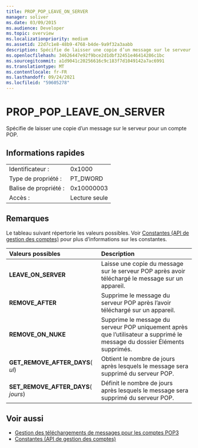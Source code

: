 ```yaml
---
title: PROP_POP_LEAVE_ON_SERVER
manager: soliver
ms.date: 03/09/2015
ms.audience: Developer
ms.topic: overview
ms.localizationpriority: medium
ms.assetid: 22d7c1e8-48b9-4768-b4de-9a9f32a3aabb
description: Spécifie de laisser une copie d’un message sur le serveur pour un compte POP.
ms.openlocfilehash: 34626447e92f9bce2d1dbf32451e46414286c1bc
ms.sourcegitcommit: a1d9041c20256616c9c183f7d1049142a7ac6991
ms.translationtype: MT
ms.contentlocale: fr-FR
ms.lasthandoff: 09/24/2021
ms.locfileid: "59605278"
---
```

# <a name="prop_pop_leave_on_server"></a>PROP_POP_LEAVE_ON_SERVER

Spécifie de laisser une copie d’un message sur le serveur pour un compte POP.
  
## <a name="quick-info"></a>Informations rapides

|||
|:-----|:-----|
|Identificateur :  <br/> |0x1000  <br/> |
|Type de propriété :  <br/> |PT_DWORD  <br/> |
|Balise de propriété :  <br/> |0x10000003  <br/> |
|Accès :  <br/> |Lecture seule  <br/> |
   
## <a name="remarks"></a>Remarques

Le tableau suivant répertorie les valeurs possibles. Voir [Constantes (API de gestion des comptes)](constants-account-management-api.md) pour plus d’informations sur les constantes. 
  
|**Valeurs possibles**|**Description**|
|:-----|:-----|
|**LEAVE_ON_SERVER** <br/> |Laisse une copie du message sur le serveur POP après avoir téléchargé le message sur un appareil.  <br/> |
|**REMOVE_AFTER** <br/> |Supprime le message du serveur POP après l’avoir téléchargé sur un appareil.  <br/> |
|**REMOVE_ON_NUKE** <br/> |Supprime le message du serveur POP uniquement après que l’utilisateur a supprimé le message du dossier Éléments supprimés.  <br/> |
|**GET_REMOVE_AFTER_DAYS**( _ul_)  <br/> |Obtient le nombre de jours après lesquels le message sera supprimé du serveur POP.  <br/> |
|**SET_REMOVE_AFTER_DAYS**( _jours_)  <br/> |Définit le nombre de jours après lesquels le message sera supprimé du serveur POP.  <br/> |
   
## <a name="see-also"></a>Voir aussi

- [Gestion des téléchargements de messages pour les comptes POP3](managing-message-downloads-for-pop3-accounts.md) 
- [Constantes (API de gestion des comptes)](constants-account-management-api.md)

